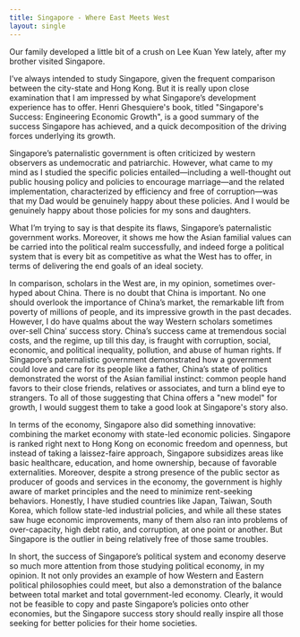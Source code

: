 ```yaml
---
title: Singapore - Where East Meets West
layout: single
---
```

Our family developed a little bit of a crush on Lee Kuan Yew lately, after my brother visited Singapore.

I’ve always intended to study Singapore, given the frequent comparison between the city-state and Hong Kong. But it is really upon close examination that I am impressed by what Singapore’s development experience has to offer. Henri Ghesquiere's book, titled "Singapore's Success: Engineering Economic Growth", is a good summary of the success Singapore has achieved, and a quick decomposition of the driving forces underlying its growth. 

Singapore’s paternalistic government is often criticized by western observers as undemocratic and patriarchic. However, what came to my mind as I studied the specific policies entailed—including a well-thought out public housing policy and policies to encourage marriage—and the related implementation, characterized by efficiency and free of corruption—was that my Dad would be genuinely happy about these policies. And I would be genuinely happy about those policies for my sons and daughters.

What I’m trying to say is that despite its flaws, Singapore’s paternalistic government works. Moreover, it shows me how the Asian familial values can be carried into the political realm successfully, and indeed forge a political system that is every bit as competitive as what the West has to offer, in terms of delivering the end goals of an ideal society.

In comparison, scholars in the West are, in my opinion, sometimes over-hyped about China. There is no doubt that China is important. No one should overlook the importance of China’s market, the remarkable lift from poverty of millions of people, and its impressive growth in the past decades. However, I do have qualms about the way Western scholars sometimes over-sell China’ success story. China’s success came at tremendous social costs, and the regime, up till this day, is fraught with corruption, social, economic, and political inequality, pollution, and abuse of human rights. If Singapore’s paternalistic government demonstrated how a government could love and care for its people like a father, China’s state of politics demonstrated the worst of the Asian familial instinct: common people hand favors to their close friends, relatives or associates, and turn a blind eye to strangers. To all of those suggesting that China offers a "new model" for growth, I would suggest them to take a good look at Singapore's story also.

In terms of the economy, Singapore also did something innovative: combining the market economy with state-led economic policies. Singapore is ranked right next to Hong Kong on economic freedom and openness, but instead of taking a laissez-faire approach, Singapore subsidizes areas like basic healthcare, education, and home ownership, because of favorable externalities. Moreover, despite a strong presence of the public sector as producer of goods and services in the economy, the government is highly aware of market principles and the need to minimize rent-seeking behaviors. Honestly, I have studied countries like Japan, Taiwan, South Korea, which follow state-led industrial policies, and while all these states saw huge economic improvements, many of them also ran into problems of over-capacity, high debt ratio, and corruption, at one point or another. But Singapore is the outlier in being relatively free of those same troubles.

In short, the success of Singapore’s political system and economy deserve so much more attention from those studying political economy, in my opinion. It not only provides an example of how Western and Eastern political philosophies could meet, but also a demonstration of the balance between total market and total government-led economy. Clearly, it would not be feasible to copy and paste Singapore’s policies onto other economies, but the Singapore success story should really inspire all those seeking for better policies for their home societies.
